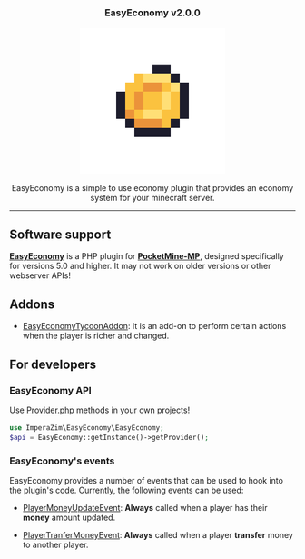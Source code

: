 # <h3 align="center">EasyEconomy v2.0.0</h3>
<div align="center">
  
![EasyEconomy](https://raw.githubusercontent.com/ImperaZim/EasyEconomy/main/coin_frame_1.gif)

</div>

<p align="center">EasyEconomy is a simple to use economy plugin that provides an economy system for your minecraft server.</p>

- - - -
## Software support
**[EasyEconomy](https://github.com/ImperaZim/EasyEconomy)** is a PHP plugin for **[PocketMine-MP](https://github.com/pmmp/PocketMine-MP )**, designed specifically for versions 5.0 and higher.  It may not work on older versions or other webserver APIs! 

## Addons
- [EasyEconomyTycoonAddon](https://github.com/ImperaZim/EasyEconomyTycoonAddon):
It is an add-on to perform certain actions when the player is richer and changed.

## For developers

### EasyEconomy API
Use [Provider.php](https://github.com/ImperaZim/EasyEconomy/blob/main/src/ImperaZim/EasyEconomy/provider/types/Provider.php) methods in your own projects!
```php 
use ImperaZim\EasyEconomy\EasyEconomy;
$api = EasyEconomy::getInstance()->getProvider();
```
 
### EasyEconomy's events
EasyEconomy provides a number of events that can be used to hook into the plugin's code. Currently, the following events can be used:
-  [PlayerMoneyUpdateEvent](https://github.com/ImperaZim/EasyEconomy/blob/main/src/ImperaZim/EasyEconomy/event/PlayerMoneyUpdateEvent.php): **Always** called when a player has their **money** amount updated.

-  [PlayerTranferMoneyEvent](https://github.com/ImperaZim/EasyEconomy/blob/main/src/ImperaZim/EasyEconomy/event/PlayerTransferMoneyEvent.php): **Always** called when a player **transfer** money to another player.
